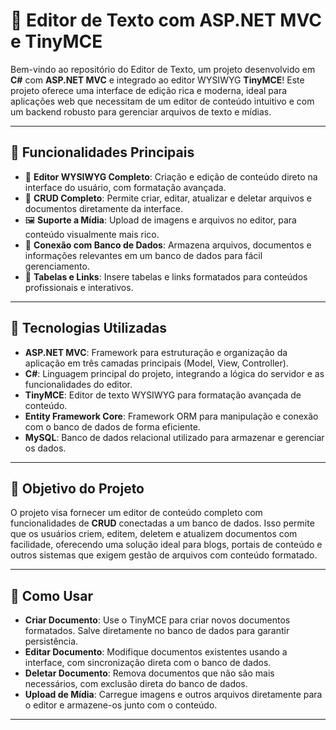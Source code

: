 # 📝 Editor de Texto com ASP.NET MVC e TinyMCE

Bem-vindo ao repositório do Editor de Texto, um projeto desenvolvido em **C#** com **ASP.NET MVC** e integrado ao editor WYSIWYG **TinyMCE**! Este projeto oferece uma interface de edição rica e moderna, ideal para aplicações web que necessitam de um editor de conteúdo intuitivo e com um backend robusto para gerenciar arquivos de texto e mídias.

---

## 🌟 Funcionalidades Principais

- 🎨 **Editor WYSIWYG Completo**: Criação e edição de conteúdo direto na interface do usuário, com formatação avançada.
- 📂 **CRUD Completo**: Permite criar, editar, atualizar e deletar arquivos e documentos diretamente da interface.
- 🖼️ **Suporte a Mídia**: Upload de imagens e arquivos no editor, para conteúdo visualmente mais rico.
- 🔄 **Conexão com Banco de Dados**: Armazena arquivos, documentos e informações relevantes em um banco de dados para fácil gerenciamento.
- 📄 **Tabelas e Links**: Insere tabelas e links formatados para conteúdos profissionais e interativos.

---

## 🚀 Tecnologias Utilizadas

- **ASP.NET MVC**: Framework para estruturação e organização da aplicação em três camadas principais (Model, View, Controller).
- **C#**: Linguagem principal do projeto, integrando a lógica do servidor e as funcionalidades do editor.
- **TinyMCE**: Editor de texto WYSIWYG para formatação avançada de conteúdo.
- **Entity Framework Core**: Framework ORM para manipulação e conexão com o banco de dados de forma eficiente.
- **MySQL**: Banco de dados relacional utilizado para armazenar e gerenciar os dados.

---

## 🎯 Objetivo do Projeto

O projeto visa fornecer um editor de conteúdo completo com funcionalidades de **CRUD** conectadas a um banco de dados. Isso permite que os usuários criem, editem, deletem e atualizem documentos com facilidade, oferecendo uma solução ideal para blogs, portais de conteúdo e outros sistemas que exigem gestão de arquivos com conteúdo formatado.

---

## 📄 Como Usar

- **Criar Documento**: Use o TinyMCE para criar novos documentos formatados. Salve diretamente no banco de dados para garantir persistência.
- **Editar Documento**: Modifique documentos existentes usando a interface, com sincronização direta com o banco de dados.
- **Deletar Documento**: Remova documentos que não são mais necessários, com exclusão direta do banco de dados.
- **Upload de Mídia**: Carregue imagens e outros arquivos diretamente para o editor e armazene-os junto com o conteúdo.

---
